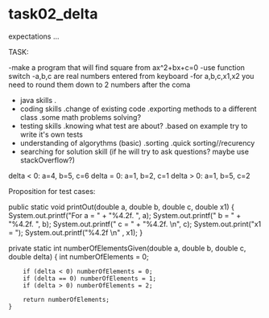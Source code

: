 # task02_delta

expectations ...

TASK:

-make a program that will find square from 
 ax^2+bx+c=0
-use function switch
-a,b,c are real numbers entered from keyboard
-for a,b,c,x1,x2 you need to round them down to 2 numbers after the coma


- java skills
	.
- coding skills
	.change of existing code
	.exporting methods to a different class
	.some math problems solving?
- testing skills
	.knowing what test are about?
	.based on example try to write it's own tests
- understanding of algorythms (basic)
	.sorting
	.quick sorting//recurency
- searching for solution skill (if he will try to ask questions? maybe use stackOverflow?)

delta < 0: a=4, b=5, c=6
delta = 0: a=1, b=2, c=1
delta > 0: a=1, b=5, c=2


Proposition for test cases:

public static void printOut(double a, double b, double c, double x1) {
                    System.out.printf("For a = " + "%4.2f. ", a);
                    System.out.printf(" b = " + "%4.2f. ", b);
                    System.out.printf(" c = " + "%4.2f. \n", c);
                    System.out.print("x1 = ");
                    System.out.printf("%4.2f \n" , x1);
				}
				
private static int numberOfElementsGiven(double a, double b, double c, double delta)
    {
        int numberOfElements = 0;
        
        if (delta < 0) numberOfElements = 0;
        if (delta == 0) numberOfElements = 1;
        if (delta > 0) numberOfElements = 2;

        return numberOfElements;
    }
